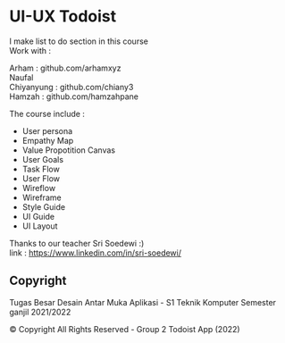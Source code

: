 # UI-UX Todoist
I make list to do section in this course <br/>
Work with : <br/>

Arham : github.com/arhamxyz <br/>
Naufal <br/>
Chiyanyung : github.com/chiany3 <br/>
Hamzah : github.com/hamzahpane <br/>

The course include :
- User persona <br/>
- Empathy Map <br/>
- Value Propotition Canvas <br/>
- User Goals <br/>
- Task Flow <br/>
- User Flow <br/>
- Wireflow <br/>
- Wireframe <br/>
- Style Guide <br/>
- UI Guide <br/>
- UI Layout <br/>

Thanks to our teacher Sri Soedewi :)<br/>
link : https://www.linkedin.com/in/sri-soedewi/ <br/>

## Copyright

Tugas Besar Desain Antar Muka Aplikasi  - S1 Teknik Komputer Semester ganjil 2021/2022

© Copyright All Rights Reserved - Group 2 Todoist App (2022)
